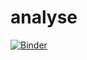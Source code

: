 # analyse


[![Binder](https://mybinder.org/badge_logo.svg)](https://mybinder.org/v2/gh/ramla1/analyse/main?filepath=tp1-analyse.ipynb)
